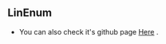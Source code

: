 
## LinEnum   
* You can also check it's github page <a href="https://github.com/rebootuser/LinEnum">Here</a> .